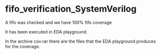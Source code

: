 # fifo_verification_SystemVerilog

A fifo was checked and we have 100% fifo coverage

It has been executed in EDA playground.

In the archive cov.rar there are the files that the EDA playground produces for the coverage.
